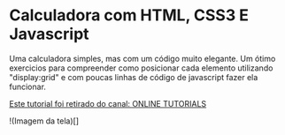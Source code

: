 # Calculadora com HTML, CSS3 E Javascript

Uma calculadora simples, mas com um código muito elegante. Um ótimo exercicios para compreender como posicionar cada elemento utilizando "display:grid" e com poucas linhas de código de javascript fazer ela funcionar.  

[Este tutorial foi retirado do canal: ONLINE TUTORIALS](https://www.youtube.com/watch?v=BuZtAqk5LIY&feature=em-uploademail)  
  
!(Imagem da tela)[]